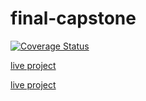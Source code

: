 # final-capstone

[![Coverage Status](https://coveralls.io/repos/github/sretundijr/final-capstone/badge.svg?branch=master)](https://coveralls.io/github/sretundijr/final-capstone?branch=master)

[live project](http://hawker-panda-52605.netlify.com/troubleshooting-questionnaire/)

[live project](http://hawker-panda-52605.netlify.com/advisor-dashboard/)

